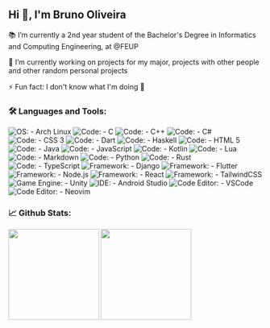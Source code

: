 <h2 align="left">Hi 👋, I'm Bruno Oliveira</h2>

📚 I’m currently a 2nd year student of the Bachelor's Degree in Informatics and Computing Engineering, at @FEUP

🔭 I’m currently working on projects for my major, projects with other people and other random personal projects

⚡ Fun fact: I don't know what I'm doing 💯

<h3 align="left">🛠️ Languages and Tools:</h3>

![OS: - Arch Linux](https://img.shields.io/badge/OS%3A-Arch_Linux-2196F3?logo=arch-linux&logoColor=ffffff)
![Code: - C](https://img.shields.io/badge/Code%3A-C-2196F3?logo=c&logoColor=ffffff)
![Code: - C++](https://img.shields.io/badge/Code%3A-C%2B%2B-2196F3?logo=c%2B%2B&logoColor=ffffff)
![Code: - C#](https://img.shields.io/badge/Code%3A-C%23-2196F3?logo=c%23&logoColor=ffffff)
![Code: - CSS 3](https://img.shields.io/badge/Code%3A-CSS_3-2196F3?logo=css3&logoColor=ffffff)
![Code: - Dart](https://img.shields.io/badge/Code%3A-Dart-2196F3?logo=dart&logoColor=ffffff)
![Code: - Haskell](https://img.shields.io/badge/Code%3A-Haskell-2196F3?logo=haskell&logoColor=ffffff)
![Code: - HTML 5](https://img.shields.io/badge/Code%3A-HTML_5-2196F3?logo=html5&logoColor=ffffff)
![Code: - Java](https://img.shields.io/badge/Code%3A-Java-2196F3?logo=openjdk&logoColor=ffffff)
![Code: - JavaScript](https://img.shields.io/badge/Code%3A-JavaScript-2196F3?logo=javascript&logoColor=ffffff)
![Code: - Kotlin](https://img.shields.io/badge/Code%3A-Kotlin-2196F3?logo=kotlin&logoColor=ffffff)
![Code: - Lua](https://img.shields.io/badge/Code%3A-Lua-2196F3?logo=lua&logoColor=ffffff)
![Code: - Markdown](https://img.shields.io/badge/Code%3A-Markdown-2196F3?logo=markdown&logoColor=ffffff)
![Code: - Python](https://img.shields.io/badge/Code%3A-Python-2196F3?logo=python&logoColor=ffffff)
![Code: - Rust](https://img.shields.io/badge/Code%3A-Rust-2196F3?logo=rust&logoColor=ffffff)
![Code: - TypeScript](https://img.shields.io/badge/Code%3A-TypeScript-2196F3?logo=typescript&logoColor=ffffff)
![Framework: - Django](https://img.shields.io/badge/Framework%3A-Django-2196F3?logo=django&logoColor=ffffff)
![Framework: - Flutter](https://img.shields.io/badge/Framework%3A-Flutter-2196F3?logo=flutter&logoColor=ffffff)
![Framework: - Node.js](https://img.shields.io/badge/Framework%3A-Node.js-2196F3?logo=node.js&logoColor=ffffff)
![Framework: - React](https://img.shields.io/badge/Framework%3A-React-2196F3?logo=react&logoColor=ffffff)
![Framework: - TailwindCSS](https://img.shields.io/badge/Framework%3A-TailwindCSS-2196F3?logo=tailwindcss&logoColor=ffffff)
![Game Engine: - Unity](https://img.shields.io/badge/Game_Engine%3A-Unity-2196F3?logo=unity&logoColor=ffffff)
![IDE: - Android Studio](https://img.shields.io/badge/IDE%3A-Android_Studio-2196F3?logo=android-studio&logoColor=ffffff)
![Code Editor: - VSCode](https://img.shields.io/badge/Code_Editor%3A-VSCode-2196F3?logo=visual-studio-code&logoColor=ffffff)
![Code Editor: - Neovim](https://img.shields.io/badge/Code_Editor%3A-Neovim-2196F3?logo=neovim&logoColor=ffffff)

<h3 align="left">📈 Github Stats:</h3>

<img height=180 align="left" src="https://github-readme-stats.vercel.app/api?username=Process-ing&show_icons=true&locale=en&theme=github_dark" />
<img height=180 align="left" src="https://github-readme-stats.vercel.app/api/top-langs?username=process-ing&show_icons=true&locale=en&layout=compact&theme=github_dark" />
